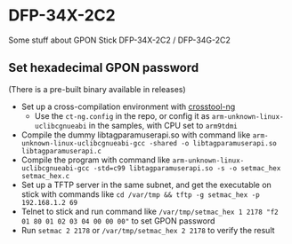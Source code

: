 # DFP-34X-2C2
Some stuff about GPON Stick DFP-34X-2C2 / DFP-34G-2C2

## Set hexadecimal GPON password
(There is a pre-built binary available in releases)

- Set up a cross-compilation environment with [crosstool-ng](https://crosstool-ng.github.io/docs/)
  - Use the `ct-ng.config` in the repo, or config it as `arm-unknown-linux-uclibcgnueabi` in the samples, with CPU set to `arm9tdmi`
- Compile the dummy libtagparamuserapi.so with command like `arm-unknown-linux-uclibcgnueabi-gcc -shared -o libtagparamuserapi.so libtagparamuserapi.c`
- Compile the program with command like `arm-unknown-linux-uclibcgnueabi-gcc -std=c99 libtagparamuserapi.so -s -o setmac_hex setmac_hex.c`
- Set up a TFTP server in the same subnet, and get the executable on stick with commands like `cd /var/tmp && tftp -g setmac_hex -p 192.168.1.2 69`
- Telnet to stick and run command like `/var/tmp/setmac_hex 1 2178 "f2 01 80 01 02 03 04 00 00 00"` to set GPON password
- Run `setmac 2 2178` or `/var/tmp/setmac_hex 2 2178` to verify the result
